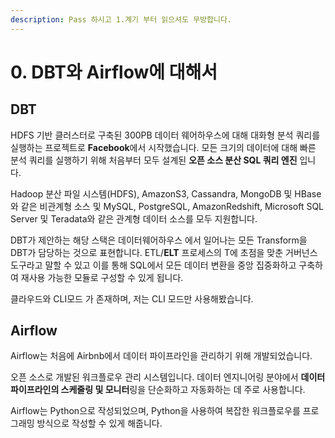 ```yaml
---
description: Pass 하시고 1.계기 부터 읽으셔도 무방합니다.
---
```


# 0. DBT와 Airflow에 대해서

## DBT

HDFS 기반 클러스터로 구축된 300PB 데이터 웨어하우스에 대해 대화형 분석 쿼리를 실행하는 프로젝트로 **Facebook**에서 시작했습니다. 모든 크기의 데이터에 대해 빠른 분석 쿼리를 실행하기 위해 처음부터 모두 설계된 **오픈 소스 분산 SQL 쿼리 엔진** 입니다.

Hadoop 분산 파일 시스템(HDFS), AmazonS3, Cassandra, MongoDB 및 HBase와 같은 비관계형 소스 및 MySQL, PostgreSQL, AmazonRedshift, Microsoft SQL Server 및 Teradata와 같은 관계형 데이터 소스를 모두 지원합니다.&#x20;

DBT가 제안하는 해당 스택은 데이터웨어하우스 에서 일어나는 모든 Transform을 DBT가 담당하는 것으로 표현합니다. ETL/**ELT** 프로세스의 T에 초점을 맞춘 거버넌스 도구라고 말할 수 있고 이를 통해 SQL에서 모든 데이터 변환을 중앙 집중화하고 구축하여 재사용 가능한 모듈로 구성할 수 있게 됩니다.

클라우드와 CLI모드 가 존재하며, 저는 CLI 모드만 사용해봤습니다.

## Airflow

Airflow는 처음에 Airbnb에서 데이터 파이프라인을 관리하기 위해 개발되었습니다.

오픈 소스로 개발된 워크플로우 관리 시스템입니다. 데이터 엔지니어링 분야에서 **데이터 파이프라인의 스케줄링 및 모니터**링을 단순화하고 자동화하는 데 주로 사용합니다.

Airflow는 Python으로 작성되었으며, Python을 사용하여 복잡한 워크플로우를 프로그래밍 방식으로 작성할 수 있게 해줍니다.
